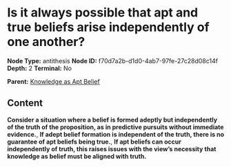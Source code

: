 # Is it always possible that apt and true beliefs arise independently of one another?

**Node Type:** antithesis
**Node ID:** f70d7a2b-d1d0-4ab7-97fe-27c28d08c14f
**Depth:** 2
**Terminal:** No

**Parent:** [Knowledge as Apt Belief](knowledge-as-apt-belief.md)

## Content

**Consider a situation where a belief is formed adeptly but independently of the truth of the proposition, as in predictive pursuits without immediate evidence.**, **If adept belief formation is independent of the truth, there is no guarantee of apt beliefs being true.**, **If apt beliefs can occur independently of truth, this raises issues with the view’s necessity that knowledge as belief must be aligned with truth.**
